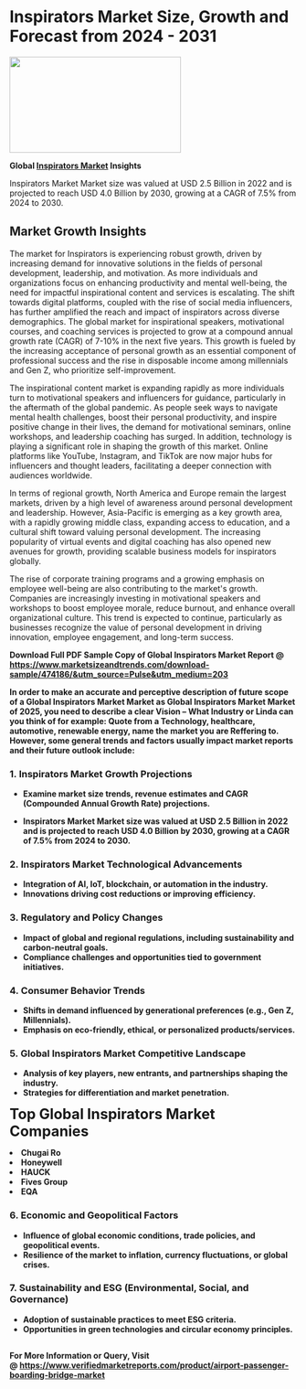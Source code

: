 <H1>Inspirators Market Size, Growth and Forecast from 2024 - 2031</H1><img class="aligncenter size-medium wp-image-584254" src="https://thirdeyenews.in/wp-content/uploads/2024/09/Global-Market-Research-300x168.jpeg" alt="" width="300" height="168" /><p><strong>Global&nbsp;<a href="https://www.marketsizeandtrends.com/download-sample/474186/&amp;utm_source=Pulse&amp;utm_medium=203">Inspirators Market</a> Insights</strong></p><p>Inspirators Market Market size was valued at USD 2.5 Billion in 2022 and is projected to reach USD 4.0 Billion by 2030, growing at a CAGR of 7.5% from 2024 to 2030.</p><p><h2>Market Growth Insights</h2> <p>The market for Inspirators is experiencing robust growth, driven by increasing demand for innovative solutions in the fields of personal development, leadership, and motivation. As more individuals and organizations focus on enhancing productivity and mental well-being, the need for impactful inspirational content and services is escalating. The shift towards digital platforms, coupled with the rise of social media influencers, has further amplified the reach and impact of inspirators across diverse demographics. The global market for inspirational speakers, motivational courses, and coaching services is projected to grow at a compound annual growth rate (CAGR) of 7-10% in the next five years. This growth is fueled by the increasing acceptance of personal growth as an essential component of professional success and the rise in disposable income among millennials and Gen Z, who prioritize self-improvement.</p> <p><strong></strong></p> <p>The inspirational content market is expanding rapidly as more individuals turn to motivational speakers and influencers for guidance, particularly in the aftermath of the global pandemic. As people seek ways to navigate mental health challenges, boost their personal productivity, and inspire positive change in their lives, the demand for motivational seminars, online workshops, and leadership coaching has surged. In addition, technology is playing a significant role in shaping the growth of this market. Online platforms like YouTube, Instagram, and TikTok are now major hubs for influencers and thought leaders, facilitating a deeper connection with audiences worldwide.</p> <p>In terms of regional growth, North America and Europe remain the largest markets, driven by a high level of awareness around personal development and leadership. However, Asia-Pacific is emerging as a key growth area, with a rapidly growing middle class, expanding access to education, and a cultural shift toward valuing personal development. The increasing popularity of virtual events and digital coaching has also opened new avenues for growth, providing scalable business models for inspirators globally.</p> <p>The rise of corporate training programs and a growing emphasis on employee well-being are also contributing to the market's growth. Companies are increasingly investing in motivational speakers and workshops to boost employee morale, reduce burnout, and enhance overall organizational culture. This trend is expected to continue, particularly as businesses recognize the value of personal development in driving innovation, employee engagement, and long-term success.</p> <p><strong></p><p><span class=""><strong>Download Full PDF Sample Copy of Global Inspirators Market Report</strong> @ <a href="https://www.marketsizeandtrends.com/download-sample/474186/&amp;utm_source=Pulse&amp;utm_medium=203" target="_blank">https://www.marketsizeandtrends.com/download-sample/474186/&amp;utm_source=Pulse&amp;utm_medium=203</a></span></p><p>In order to make an accurate and perceptive description of future scope of a Global&nbsp;Inspirators Market Market as Global&nbsp;Inspirators Market Market of 2025, you need to describe a clear Vision &ndash; What Industry or Linda can you think of for example: Quote from a Technology, healthcare, automotive, renewable energy, name the market you are Reffering to. However, some general trends and factors usually impact market reports and their future outlook include:</p><h3>1.&nbsp;<strong>Inspirators Market Growth Projections</strong></h3><ul><li>Examine market size trends, revenue estimates and CAGR (Compounded Annual Growth Rate) projections.</li><li><p>Inspirators Market Market size was valued at USD 2.5 Billion in 2022 and is projected to reach USD 4.0 Billion by 2030, growing at a CAGR of 7.5% from 2024 to 2030.</p></li></ul><h3>2.&nbsp;<strong>Inspirators Market Technological Advancements</strong></h3><ul><li>Integration of AI, IoT, blockchain, or automation in the industry.</li><li>Innovations driving cost reductions or improving efficiency.</li></ul><h3>3.&nbsp;<strong>Regulatory and Policy Changes</strong></h3><ul><li>Impact of global and regional regulations, including sustainability and carbon-neutral goals.</li><li>Compliance challenges and opportunities tied to government initiatives.</li></ul><h3>4.&nbsp;<strong>Consumer Behavior Trends</strong></h3><ul><li>Shifts in demand influenced by generational preferences (e.g., Gen Z, Millennials).</li><li>Emphasis on eco-friendly, ethical, or personalized products/services.</li></ul><h3>5.&nbsp;<strong>Global Inspirators Market Competitive Landscape</strong></h3><ul><li>Analysis of key players, new entrants, and partnerships shaping the industry.</li><li>Strategies for differentiation and market penetration.</li></ul><p data-pm-slice="1 1 []"><span style="color: inherit; font-family: inherit; font-size: 25px;">Top Global Inspirators Market Companies</span></p><div class="" data-test-id=""><p><li>Chugai Ro</li><li> Honeywell</li><li> HAUCK</li><li> Fives Group</li><li> EQA</li></p></div><h3>6.&nbsp;<strong>Economic and Geopolitical Factors</strong></h3><ul><li>Influence of global economic conditions, trade policies, and geopolitical events.</li><li>Resilience of the market to inflation, currency fluctuations, or global crises.</li></ul><h3>7.&nbsp;<strong>Sustainability and ESG (Environmental, Social, and Governance)</strong></h3><ul><li>Adoption of sustainable practices to meet ESG criteria.</li><li>Opportunities in green technologies and circular economy principles.</li></ul><h2><strong style="font-size: 14px;">For More Information or Query, Visit @&nbsp;</strong><a style="background-color: #ffffff; font-size: 14px;" href="https://www.marketsizeandtrends.com/report/inspirators-market/" target="_blank">https://www.verifiedmarketreports.com/product/airport-passenger-boarding-bridge-market</a></h2>
